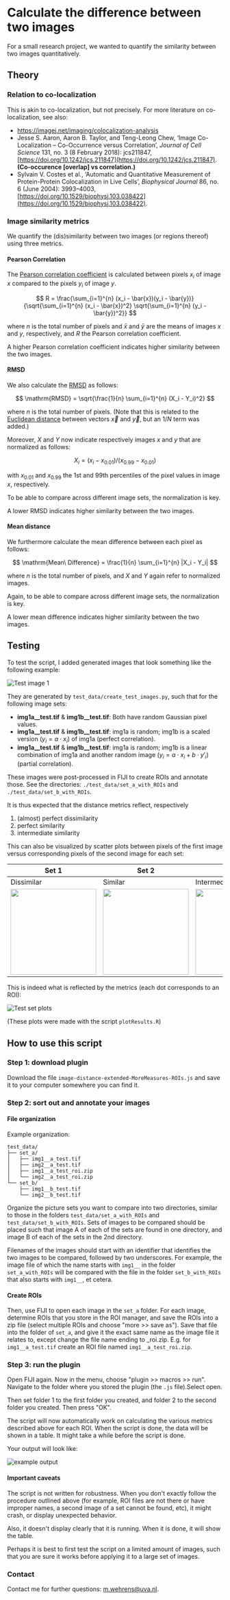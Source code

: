 


# Calculate the difference between two images

For a small research project, we wanted to quantify the similarity between two images quantitatively.

## Theory

### Relation to co-localization

This is akin to co-localization, but not precisely. For more literature on co-localization, see also:

- https://imagej.net/imaging/colocalization-analysis
-  Jesse S. Aaron, Aaron B. Taylor, and Teng-Leong Chew, ‘Image Co-Localization – Co-Occurrence versus Correlation’, _Journal of Cell Science_ 131, no. 3 (8 February 2018): jcs211847, [https://doi.org/10.1242/jcs.211847](https://doi.org/10.1242/jcs.211847). **(Co-occurence \[overlap\] vs correlation.)**
- Sylvain V. Costes et al., ‘Automatic and Quantitative Measurement of Protein-Protein Colocalization in Live Cells’, _Biophysical Journal_ 86, no. 6 (June 2004): 3993–4003, [https://doi.org/10.1529/biophysj.103.038422](https://doi.org/10.1529/biophysj.103.038422). 

### Image similarity metrics

We quantify the (dis)similarity between two images (or regions thereof) using three metrics.

#### Pearson Correlation

The [Pearson correlation coefficient](https://en.wikipedia.org/wiki/Pearson_correlation_coefficient) is calculated between pixels $x_i$ of image $x$ compared to the pixels $y_i$ of image $y$.

$$
R = \frac{\sum_{i=1}^{n} (x_i - \bar{x})(y_i - \bar{y})}{\sqrt{\sum_{i=1}^{n} (x_i - \bar{x})^2} \sqrt{\sum_{i=1}^{n} (y_i - \bar{y})^2}}
$$

where $n$ is the total number of pixels and $\bar{x}$ and $\bar{y}$ are the means of images $x$ and $y$, respectively, and $R$ the Pearson correlation coefficient.

A higher Pearson correlation coefficient indicates higher similarity between the two images.

#### RMSD

We also calculate the [RMSD](https://en.wikipedia.org/wiki/Root_mean_square_deviation) as follows:

$$
\mathrm{RMSD} = \sqrt{\frac{1}{n} \sum_{i=1}^{n} (X_i - Y_i)^2}
$$

where $n$ is the total number of pixels. (Note that this is related to the [Euclidean distance](https://en.wikipedia.org/wiki/Euclidean_distance) between vectors $\vec{x}$ and $\vec{y}$, but an $1/N$ term was added.) 

Moreover, $X$ and $Y$ now indicate respectively images $x$ and $y$ that are normalized as follows:

$$
X_i = (x_i - x_{0.01}) / (x_{0.99} - x_{0.01})
$$

with $x_{0.01}$ and $x_{0.99}$ the 1st and 99th percentiles of the pixel values in image $x$, respectively.


To be able to compare across different image sets, the normalization is key.

A lower RMSD indicates higher similarity between the two images.

#### Mean distance

We furthermore calculate the mean difference between each pixel as follows:

$$
\mathrm{Mean\ Difference} = \frac{1}{n} \sum_{i=1}^{n} |X_i - Y_i|
$$

where $n$ is the total number of pixels, and $X$ and $Y$ again refer to normalized images. 

Again, to be able to compare across different image sets, the normalization is key.

A lower mean difference indicates higher similarity between the two images.

## Testing 

To test the script, I added generated images that look something like the following example:

![Test image 1](images/img1__a_test.png)

They are generated by `test_data/create_test_images.py`, such that for the following image sets:
- **img1a__test.tif** & **img1b__test.tif**: Both have random Gaussian pixel values.
- **img1a__test.tif** & **img1b__test.tif**: img1a is random; img1b is a scaled version ($y_i = a \cdot x_i$) of img1a (perfect correlation).
- **img1a__test.tif** & **img1b__test.tif**: img1a is random; img1b is a linear combination of img1a and another random image ($y_i = a \cdot x_i + b \cdot y'_i$) (partial correlation).

These images were post-processed in FIJI to create ROIs and annotate those. See the directories: `./test_data/set_a_with_ROIs` and `./test_data/set_b_with_ROIs`.

It is thus expected that the distance metrics reflect, respectively

1. (almost) perfect dissimilarity
2. perfect similarity
3. intermediate similarity

This can also be visualized by scatter plots between pixels of the first image versus corresponding pixels of the second image for each set:

| Set 1 | Set 2 | Set 3 |
| ----- | ----- | ----- |
| Dissimilar | Similar| Intermediate |
| <img src="images/img1a_img1b.png" width="200" /> | <img src="images/img2a_img2b.png" width="200" /> | <img src="images/img3a_img3b.png" width="200" /> | 

This is indeed what is reflected by the metrics (each dot corresponds to an ROI):

![Test set plots](images/plots_testset.png)

(These plots were made with the script `plotResults.R`)

## How to use this script

### Step 1: download plugin

Download the file `image-distance-extended-MoreMeasures-ROIs.js` and save it to your computer somewhere you can find it.

### Step 2: sort out and annotate your images

#### File organization


Example organization:
```
test_data/
├── set_a/
│   ├── img1__a_test.tif
│   ├── img2__a_test.tif
│   ├── img1__a_test_roi.zip
│   └── img2__a_test_roi.zip
└── set_b/
    ├── img1__b_test.tif
    └── img2__b_test.tif
```

Organize the picture sets you want to compare into two directories, similar to those in the folders `test_data/set_a_with_ROIs` and `test_data/set_b_with_ROIs`. Sets of images to be compared should be placed such that image A of each of the sets are found in one directory, and image B of each of the sets in the 2nd directory.

Filenames of the images should start with an identifier that identifies
the two images to be compared, followed by two underscores. For example, the image file of which the name starts with `img1__` in the folder `set_a_with_ROIs` will be compared with the file in the folder `set_b_with_ROIs` that also starts with `img1__`, et cetera.


#### Create ROIs

Then, use FIJI to open each image in the `set_a` folder. For each image, determine ROIs that you store in the ROI manager, and save the ROIs into a zip file (select multiple ROIs and choose "more >> save as"). Save that file into the folder of `set_a`, and give it the exact same name as the image file it relates to, except change the file name ending to _roi.zip. E.g. for `img1__a_test.tif` create an ROI file named `img1__a_test_roi.zip`.

### Step 3: run the plugin

Open FIJI again. Now in the menu, choose "plugin >> macros >> run". Navigate to the folder where you stored the plugin (the `.js` file).Select open.

Then set folder 1 to the first folder you created, and folder 2 to the second folder you created. Then press "OK".

The script will now automatically work on calculating the various metrics described above for each ROI. When the script is done, the data will be shown in a table. It might take a while before the script is done.

Your output will look like:

![example output](images/example_output.png)

#### Important caveats

The script is not written for robustness. When you don't exactly follow the procedure outlined above (for example, ROI files are not there or have improper names, a second image of a set cannot be found, etc), it might crash, or display unexpected behavior.

Also, it doesn't display clearly that it is running. When it is done, it will show the table. 

Perhaps it is best to first test the script on a limited amount of images, such that you are sure it works before applying it to a large set of images.

### Contact

Contact me for further questions: m.wehrens@uva.nl.

